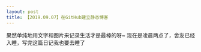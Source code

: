 ```yaml
---
layout: post
title: 【2019.09.07】在GitHub建立静态博客
---
```


果然单纯地用文字和图片来记录生活才是最棒的呀~
现在是凌晨两点了，舍友已经入睡，写完这篇日记我也要去睡了
